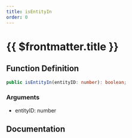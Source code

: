 ```yaml
---
title: isEntityIn
order: 0
---
```


# {{ $frontmatter.title }}

## Function Definition

```ts
public isEntityIn(entityID: number): boolean;
```

### Arguments

* entityID: number

## Documentation

<!--@include: ./parts/isEntityIn.md-->
